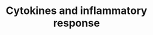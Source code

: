 ---
annotations:
- type: Pathway Ontology
  value: inflammatory response pathway
authors:
- MaintBot
- Thomas
- FerryJagers
- AlexanderPico
- Christine Chichester
- Mkutmon
- Eweitz
description: 'See BioCarta version: http://www.biocarta.com/pathfiles/h_inflamPathway.asp'
last-edited: 2021-05-21
organisms:
- Canis familiaris
redirect_from:
- /index.php/Pathway:WP1113
- /instance/WP1113
schema-jsonld:
- '@context': https://schema.org/
  '@id': https://wikipathways.github.io/pathways/WP1113.html
  '@type': Dataset
  creator:
    '@type': Organization
    name: WikiPathways
  description: 'See BioCarta version: http://www.biocarta.com/pathfiles/h_inflamPathway.asp'
  keywords:
  - TGFB1
  - CD4
  - CSF3
  - IL10
  - TNF
  - IL11
  - CXCL2
  - IFNG
  - DLA-DRA1
  - IL2
  - IL1B
  - CXCL1
  - IL12B
  - IFNB1
  - DLA-DRB1
  - CSF2
  - TRB
  - IL1A
  - IL12
  - IL5
  - IL13
  - TRA
  - IL7
  - PDGFA
  - IL3
  - CSF1
  - IL4
  - ' Inflammatory Response'
  - IL15
  - IL6
  - IFN1@
  license: CC0
  name: Cytokines and inflammatory response
seo: CreativeWork
title: Cytokines and inflammatory response
wpid: WP1113
---